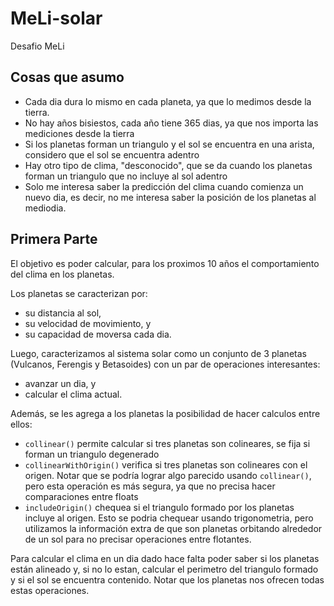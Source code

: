 # MeLi-solar
Desafio MeLi

## Cosas que asumo

 * Cada dia dura lo mismo en cada planeta, ya que lo medimos desde la tierra.
 * No hay años bisiestos, cada año tiene 365 dias, ya que nos importa las mediciones desde la tierra
 * Si los planetas forman un triangulo y el sol se encuentra en una arista, considero que el sol se encuentra adentro
 * Hay otro tipo de clima, "desconocido", que se da cuando los planetas forman un triangulo que no incluye al sol adentro
 * Solo me interesa saber la predicción del clima cuando comienza un nuevo dia, es decir, no me interesa saber la posición de los planetas al mediodia.


## Primera Parte

El objetivo es poder calcular, para los proximos 10 años el comportamiento del clima en los planetas.

Los planetas se caracterizan por:
 * su distancia al sol,
 * su velocidad de movimiento, y
 * su capacidad de moversa cada dia.

Luego, caracterizamos al sistema solar como un conjunto de 3 planetas (Vulcanos, Ferengis y Betasoides) con un par de operaciones interesantes:
 * avanzar un dia, y
 * calcular el clima actual.

Además, se les agrega a los planetas la posibilidad de hacer calculos entre ellos:
 * `collinear()` permite calcular si tres planetas son colineares, se fija si forman un triangulo degenerado
 * `collinearWithOrigin()` verifica si tres planetas son colineares con el origen. Notar que se podría lograr algo parecido usando `collinear()`, pero esta operación es más segura, ya que no precisa hacer comparaciones entre floats
 * `includeOrigin()` chequea si el triangulo formado por los planetas incluye al origen. Esto se podria chequear usando trigonometria, pero utilizamos la información extra de que son planetas orbitando alrededor de un sol para no precisar operaciones entre flotantes.

Para calcular el clima en un dia dado hace falta poder saber si los planetas están alineado y, si no lo estan, calcular el perimetro del triangulo formado y si el sol se encuentra contenido. Notar que los planetas nos ofrecen todas estas operaciones.